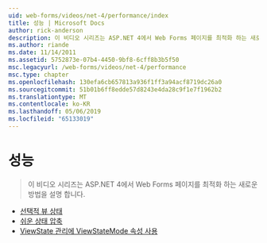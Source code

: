 ```yaml
---
uid: web-forms/videos/net-4/performance/index
title: 성능 | Microsoft Docs
author: rick-anderson
description: 이 비디오 시리즈는 ASP.NET 4에서 Web Forms 페이지를 최적화 하는 새로운 방법을 설명 합니다.
ms.author: riande
ms.date: 11/14/2011
ms.assetid: 5752873e-07b4-4450-9bf8-6cff8b3b5f50
msc.legacyurl: /web-forms/videos/net-4/performance
msc.type: chapter
ms.openlocfilehash: 130efa6cb657813a936f1ff3a94acf8719dc26a0
ms.sourcegitcommit: 51b01b6ff8edde57d8243e4da28c9f1e7f1962b2
ms.translationtype: MT
ms.contentlocale: ko-KR
ms.lasthandoff: 05/06/2019
ms.locfileid: "65133019"
---
```

# <a name="performance"></a>성능

> 이 비디오 시리즈는 ASP.NET 4에서 Web Forms 페이지를 최적화 하는 새로운 방법을 설명 합니다.

- [선택적 뷰 상태](aspnet-4-quick-hit-selective-view-state.md)
- [쉬운 상태 압축](aspnet-4-quick-hit-easy-state-compression.md)
- [ViewState 관리에 ViewStateMode 속성 사용](how-do-i-use-the-viewstatemode-property-for-managing-viewstate.md)
